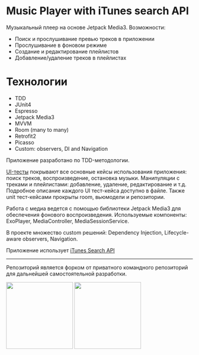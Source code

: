 # Music Player with iTunes search API
Музыкальный плеер на основе Jetpack Media3. Возможности:
- Поиск и прослушивание превью треков в приложении
- Прослушивание в фоновом режиме
- Создание и редактирование плейлистов
- Добавление/удаление треков в плейлистах

# Технологии
- TDD
- JUnit4
- Espresso
- Jetpack Media3
- MVVM
- Room (many to many)
- Retrofit2
- Picasso
- Custom: observers, DI and Navigation

Приложение разработано по TDD-методологии. 

[UI-тесты](https://github.com/AlexeyQQQ/ItunesSearchMusicApp/blob/master/app/src/androidTest/java/ru/easycode/intensive2itunessearch/ui/ScenarioTest.kt) покрывают все основные кейсы использования приложения: поиск треков, воспроизведение, остановка музыки. Манипуляции с треками и плейлистами: добавление, удаление, редактирование и т.д. Подробное описание каждого UI тест-кейса доступно в файле. 
Также unit тест-кейсами прокрыты room, вьюмодели и репозитории.

Работа с медиа ведется с помощью библиотеки Jetpack Media3 для обеспечения фонового воспроизведения. Используемые компоненты: ExoPlayer, MediaController, MediaSessionService.

В проекте множество custom решений: Dependency Injection, Lifecycle-aware observers, Navigation.

Приложение использует [iTunes Search API](https://developer.apple.com/library/archive/documentation/AudioVideo/Conceptual/iTuneSearchAPI/index.html#//apple_ref/doc/uid/TP40017632-CH3-SW1)
________
Репозиторий является форком от приватного командного репозиторий для дальнейшей самостоятельной разработки.

<img src="https://github.com/user-attachments/assets/531a9f7d-6c9a-4e43-a0cd-3398d65de764" width="180"/>
<img src="https://github.com/user-attachments/assets/afd0097a-5036-4552-b6ce-0c4384dc4e48" width="180"/>
